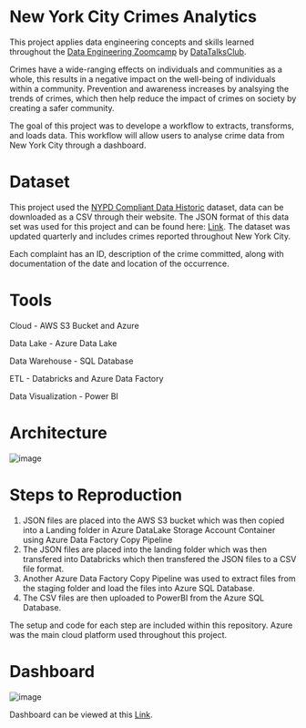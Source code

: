 # New York City Crimes Analytics
This project applies data engineering concepts and skills learned throughout the [Data Engineering Zoomcamp](https://github.com/DataTalksClub/data-engineering-zoomcamp) by [DataTalksClub](https://datatalks.club/).

Crimes have a wide-ranging effects on individuals and communities as a whole, this results in a negative impact on the well-being of individuals within a community. Prevention and awareness increases by analsying the trends of crimes, which then help reduce the impact of crimes on society by creating a safer community.

The goal of this project was to develope a workflow to extracts, transforms, and loads data. This workflow will allow users to analyse crime data from New York City through a dashboard.

# Dataset
This project used the [NYPD Compliant Data Historic](https://data.cityofnewyork.us/Public-Safety/NYC-crime/qb7u-rbmr) dataset, data can be downloaded as a CSV through their website. The JSON format of this data set was used for this project and can be found here: [Link](https://drive.google.com/file/d/1lJBE-u9cbv6yowtLAeNc3Ovy5WmgY_Hs/view?usp=sharing). The dataset was updated quarterly and includes crimes reported throughout New York City.

Each complaint has an ID, description of the crime committed, along with documentation of the date and location of the occurrence. 

# Tools
Cloud - AWS S3 Bucket and Azure

Data Lake - Azure Data Lake

Data Warehouse - SQL Database

ETL - Databricks and Azure Data Factory

Data Visualization - Power BI

# Architecture
![image](https://user-images.githubusercontent.com/121827505/230258864-063b5552-42b8-4840-b4eb-d2e88cdab6b4.png)

# Steps to Reproduction
1. JSON files are placed into the AWS S3 bucket which was then copied into a Landing folder in Azure DataLake Storage Account Container using Azure Data Factory Copy Pipeline
2. The JSON files are placed into the landing folder which was then transfered into Databricks which then transfered the JSON files to a CSV file format. 
3. Another Azure Data Factory Copy Pipeline was used to extract files from the staging folder and load the files into Azure SQL Database.
4. The CSV files are then uploaded to PowerBI from the Azure SQL Database.

The setup and code for each step are included within this repository. Azure was the main cloud platform used throughout this project.

# Dashboard
![image](https://user-images.githubusercontent.com/121827505/230258778-46dce08d-ed7b-489e-933a-70aebcc6d8f4.png)

Dashboard can be viewed at this [Link](https://app.powerbi.com/links/tWmtuFf7vK?ctid=8dbcff76-671a-4b08-a48d-9d725008c017&pbi_source=linkShare).